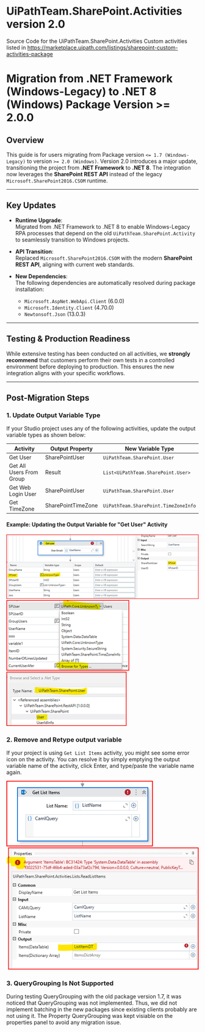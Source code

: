 # UiPathTeam.SharePoint.Activities version 2.0
Source Code for the UiPathTeam.SharePoint.Activities Custom activities listed in https://marketplace.uipath.com/listings/sharepoint-custom-activities-package

# Migration from .NET Framework (Windows-Legacy) to .NET 8 (Windows) Package Version >= 2.0.0

## Overview
This guide is for users migrating from Package version `<= 1.7 (Windows-Legacy)` to version `>= 2.0 (Windows)`. Version 2.0 introduces a major update, transitioning the project from **.NET Framework** to **.NET 8**. The integration now leverages the **SharePoint REST API** instead of the legacy `Microsoft.SharePoint2016.CSOM` runtime.

---

## Key Updates

- **Runtime Upgrade**:  
  Migrated from .NET Framework to .NET 8 to enable Windows-Legacy RPA processes that depend on the old `UiPathTeam.SharePoint.Activity` to seamlessly transition to Windows projects.

- **API Transition**:  
  Replaced `Microsoft.SharePoint2016.CSOM` with the modern **SharePoint REST API**, aligning with current web standards.

- **New Dependencies**:  
  The following dependencies are automatically resolved during package installation:  
  - `Microsoft.AspNet.WebApi.Client` (6.0.0)  
  - `Microsoft.Identity.Client` (4.70.0)  
  - `Newtonsoft.Json` (13.0.3)  

---

## Testing & Production Readiness
While extensive testing has been conducted on all activities, we **strongly recommend** that customers perform their own tests in a controlled environment before deploying to production. This ensures the new integration aligns with your specific workflows.

---

## Post-Migration Steps

### 1. Update Output Variable Type
If your Studio project uses any of the following activities, update the output variable types as shown below:

| **Activity**              | **Output Property** | **New Variable Type**                  |
|---------------------------|---------------------|----------------------------------------|
| Get User                  | SharePointUser      | `UiPathTeam.SharePoint.User`           |
| Get All Users From Group  | Result              | `List<UiPathTeam.SharePoint.User>`     |
| Get Web Login User        | SharePointUser      | `UiPathTeam.SharePoint.User`           |
| Get TimeZone              | SharePointTimeZone  | `UiPathTeam.SharePoint.TimeZoneInfo`   |

#### Example: Updating the Output Variable for "Get User" Activity

![Get User1](assets/change_var_type1.png)
<br>
![Get User2](assets/change_var_type2.png)
<br>
![Get User3](assets/change_var_type3.png)

### 2. Remove and Retype output variable
If your project is using `Get List Items` activity, you might see some error icon on the activity. You can resolve it by simply emptying the output variable name of the activity, click Enter, and type/paste the variable name again.

![GetList1](assets/get_list_items_activity.png)
<br>
![GetList2](assets/get_list_items_activity_err.png)

### 3. QueryGrouping Is Not Supported
During testing QueryGrouping with the old package version 1.7, it was noticed that QueryGrouping was not implemented. Thus, we did not implement batching in the new packages since existing clients probably are not using it. The Property QueryGrouping was kept visiable on the properties panel to avoid any migration issue.
